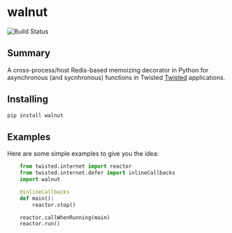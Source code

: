 walnut
======

![Build Status](https://travis-ci.org/escattone/walnut.svg?branch=master)

Summary
-------
A cross-process/host Redis-based memoizing decorator in Python for asynchronous
(and sycnhronous) functions in Twisted [Twisted](http://twistedmatrix.com)
applications.

Installing
----------
```sh
pip install walnut
```

Examples
--------
Here are some simple examples to give you the idea:

```python
    from twisted.internet import reactor
    from twisted.internet.defer import inlineCallbacks
    import walnut

    @inlineCallbacks
    def main():
        reactor.stop()

    reactor.callWhenRunning(main)
    reactor.run()
```
